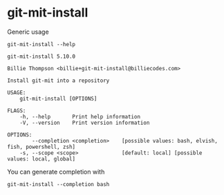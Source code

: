 # git-mit-install

Generic usage

``` shell,script(expected_exit_code=0)
git-mit-install --help
```

``` shell,verify(stream=stdout)
git-mit-install 5.10.0

Billie Thompson <billie+git-mit-install@billiecodes.com>

Install git-mit into a repository

USAGE:
    git-mit-install [OPTIONS]

FLAGS:
    -h, --help       Print help information
    -V, --version    Print version information

OPTIONS:
        --completion <completion>    [possible values: bash, elvish, fish, powershell, zsh]
    -s, --scope <scope>              [default: local] [possible values: local, global]
```

You can generate completion with

``` shell,script(expected_exit_code=0)
git-mit-install --completion bash
```
